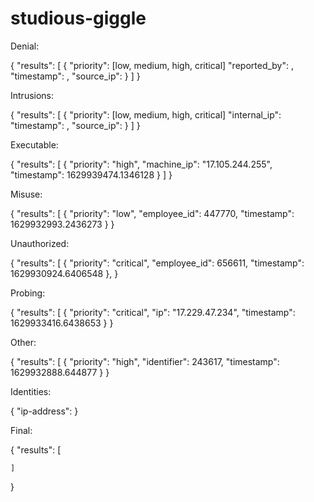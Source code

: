 # studious-giggle


Denial:

{
    "results": [
        {
            "priority": [low, medium, high, critical]
            "reported_by": <id>,
            "timestamp": <unix epoch>,
            "source_ip":
        }
    ]
}

Intrusions:

{
    "results": [
        {
            "priority": [low, medium, high, critical]
            "internal_ip":
            "timestamp": <unix epoch>,
            "source_ip":
        }
    ]
}

Executable:

{
    "results": [
        {
        "priority": "high",
        "machine_ip": "17.105.244.255",
        "timestamp": 1629939474.1346128
        }
    ]
}

Misuse:

{
  "results": [
    {
      "priority": "low",
      "employee_id": 447770,
      "timestamp": 1629932993.2436273
    }
}

Unauthorized:

{
  "results": [
    {
      "priority": "critical",
      "employee_id": 656611,
      "timestamp": 1629930924.6406548
    },
}

Probing:

{
  "results": [
    {
      "priority": "critical",
      "ip": "17.229.47.234",
      "timestamp": 1629933416.6438653
    }
}

Other:

{
  "results": [
    {
      "priority": "high",
      "identifier": 243617,
      "timestamp": 1629932888.644877
    }
}

Identities:

{
    "ip-address": <id>
}

Final:

{
    "results": [

    ]
}